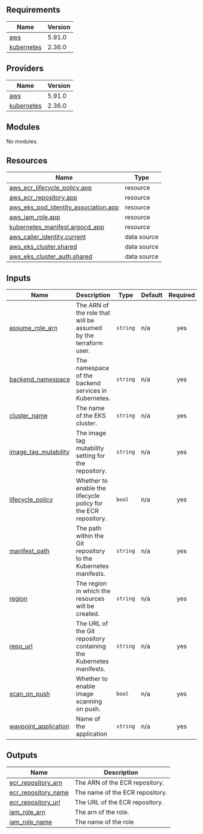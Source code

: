 ## Requirements

| Name | Version |
|------|---------|
| <a name="requirement_aws"></a> [aws](#requirement\_aws) | 5.91.0 |
| <a name="requirement_kubernetes"></a> [kubernetes](#requirement\_kubernetes) | 2.36.0 |

## Providers

| Name | Version |
|------|---------|
| <a name="provider_aws"></a> [aws](#provider\_aws) | 5.91.0 |
| <a name="provider_kubernetes"></a> [kubernetes](#provider\_kubernetes) | 2.36.0 |

## Modules

No modules.

## Resources

| Name | Type |
|------|------|
| [aws_ecr_lifecycle_policy.app](https://registry.terraform.io/providers/hashicorp/aws/5.91.0/docs/resources/ecr_lifecycle_policy) | resource |
| [aws_ecr_repository.app](https://registry.terraform.io/providers/hashicorp/aws/5.91.0/docs/resources/ecr_repository) | resource |
| [aws_eks_pod_identity_association.app](https://registry.terraform.io/providers/hashicorp/aws/5.91.0/docs/resources/eks_pod_identity_association) | resource |
| [aws_iam_role.app](https://registry.terraform.io/providers/hashicorp/aws/5.91.0/docs/resources/iam_role) | resource |
| [kubernetes_manifest.argocd_app](https://registry.terraform.io/providers/hashicorp/kubernetes/2.36.0/docs/resources/manifest) | resource |
| [aws_caller_identity.current](https://registry.terraform.io/providers/hashicorp/aws/5.91.0/docs/data-sources/caller_identity) | data source |
| [aws_eks_cluster.shared](https://registry.terraform.io/providers/hashicorp/aws/5.91.0/docs/data-sources/eks_cluster) | data source |
| [aws_eks_cluster_auth.shared](https://registry.terraform.io/providers/hashicorp/aws/5.91.0/docs/data-sources/eks_cluster_auth) | data source |

## Inputs

| Name | Description | Type | Default | Required |
|------|-------------|------|---------|:--------:|
| <a name="input_assume_role_arn"></a> [assume\_role\_arn](#input\_assume\_role\_arn) | The ARN of the role that will be assumed by the terraform user. | `string` | n/a | yes |
| <a name="input_backend_namespace"></a> [backend\_namespace](#input\_backend\_namespace) | The namespace of the backend services in Kubernetes. | `string` | n/a | yes |
| <a name="input_cluster_name"></a> [cluster\_name](#input\_cluster\_name) | The name of the EKS cluster. | `string` | n/a | yes |
| <a name="input_image_tag_mutability"></a> [image\_tag\_mutability](#input\_image\_tag\_mutability) | The image tag mutability setting for the repository. | `string` | n/a | yes |
| <a name="input_lifecycle_policy"></a> [lifecycle\_policy](#input\_lifecycle\_policy) | Whether to enable the lifecycle policy for the ECR repository. | `bool` | n/a | yes |
| <a name="input_manifest_path"></a> [manifest\_path](#input\_manifest\_path) | The path within the Git repository to the Kubernetes manifests. | `string` | n/a | yes |
| <a name="input_region"></a> [region](#input\_region) | The region in which the resources will be created. | `string` | n/a | yes |
| <a name="input_repo_url"></a> [repo\_url](#input\_repo\_url) | The URL of the Git repository containing the Kubernetes manifests. | `string` | n/a | yes |
| <a name="input_scan_on_push"></a> [scan\_on\_push](#input\_scan\_on\_push) | Whether to enable image scanning on push. | `bool` | n/a | yes |
| <a name="input_waypoint_application"></a> [waypoint\_application](#input\_waypoint\_application) | Name of the application | `string` | n/a | yes |

## Outputs

| Name | Description |
|------|-------------|
| <a name="output_ecr_repository_arn"></a> [ecr\_repository\_arn](#output\_ecr\_repository\_arn) | The ARN of the ECR repository. |
| <a name="output_ecr_repository_name"></a> [ecr\_repository\_name](#output\_ecr\_repository\_name) | The name of the ECR repository. |
| <a name="output_ecr_repository_url"></a> [ecr\_repository\_url](#output\_ecr\_repository\_url) | The URL of the ECR repository. |
| <a name="output_iam_role_arn"></a> [iam\_role\_arn](#output\_iam\_role\_arn) | The arn of the role. |
| <a name="output_iam_role_name"></a> [iam\_role\_name](#output\_iam\_role\_name) | The name of the role |
